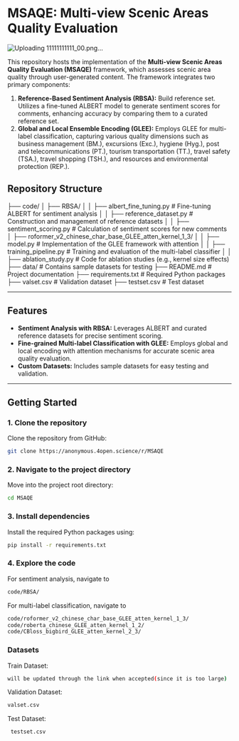 # MSAQE: Multi-view Scenic Areas Quality Evaluation

![Uploading 11111111111_00.png…]()

This repository hosts the implementation of the **Multi-view Scenic Areas Quality Evaluation (MSAQE)** framework, which assesses scenic area quality through user-generated content. The framework integrates two primary components:

1. **Reference-Based Sentiment Analysis (RBSA):** Build reference set. Utilizes a fine-tuned ALBERT model to generate sentiment scores for comments, enhancing accuracy by comparing them to a curated reference set.
2. **Global and Local Ensemble Encoding (GLEE):** Employs GLEE for multi-label classification, capturing various quality dimensions such as business management (BM.), excursions (Exc.), hygiene (Hyg.), post and telecommunications (PT.), tourism transportation (TT.), travel safety (TSA.), travel shopping (TSH.), and resources and environmental protection (REP.).



## Repository Structure
├── code/ │ ├── RBSA/ │ │ ├── albert_fine_tuning.py # Fine-tuning ALBERT for sentiment analysis │ │ ├── reference_dataset.py # Construction and management of reference datasets │ │ ├── sentiment_scoring.py # Calculation of sentiment scores for new comments │ ├── roformer_v2_chinese_char_base_GLEE_atten_kernel_1_3/ │ │ ├── model.py # Implementation of the GLEE framework with attention │ │ ├── training_pipeline.py # Training and evaluation of the multi-label classifier │ │ ├── ablation_study.py # Code for ablation studies (e.g., kernel size effects) ├── data/ # Contains sample datasets for testing ├── README.md # Project documentation ├── requirements.txt # Required Python packages ├── valset.csv # Validation dataset ├── testset.csv # Test dataset


---

## Features

- **Sentiment Analysis with RBSA:** Leverages ALBERT and curated reference datasets for precise sentiment scoring.  
- **Fine-grained Multi-label Classification with GLEE:** Employs global and local encoding with attention mechanisms for accurate scenic area quality evaluation.  
- **Custom Datasets:** Includes sample datasets for easy testing and validation.

---

## Getting Started

### 1. Clone the repository

Clone the repository from GitHub:

```bash
git clone https://anonymous.4open.science/r/MSAQE
```

### 2. Navigate to the project directory
Move into the project root directory:
```bash
cd MSAQE
```

### 3. Install dependencies
Install the required Python packages using:
```bash
pip install -r requirements.txt
```

### 4. Explore the code
For sentiment analysis, navigate to 
```bash
code/RBSA/
```
For multi-label classification, navigate to 
```bash
code/roformer_v2_chinese_char_base_GLEE_atten_kernel_1_3/
code/roberta_chinese_GLEE_atten_kernel_1_2/
code/CBloss_bigbird_GLEE_atten_kernel_2_3/
```

### Datasets

Train Dataset: 
```bash
will be updated through the link when accepted(since it is too large)
```

Validation Dataset: 
```bash
valset.csv
```
Test Dataset:
```bash
 testset.csv
```

